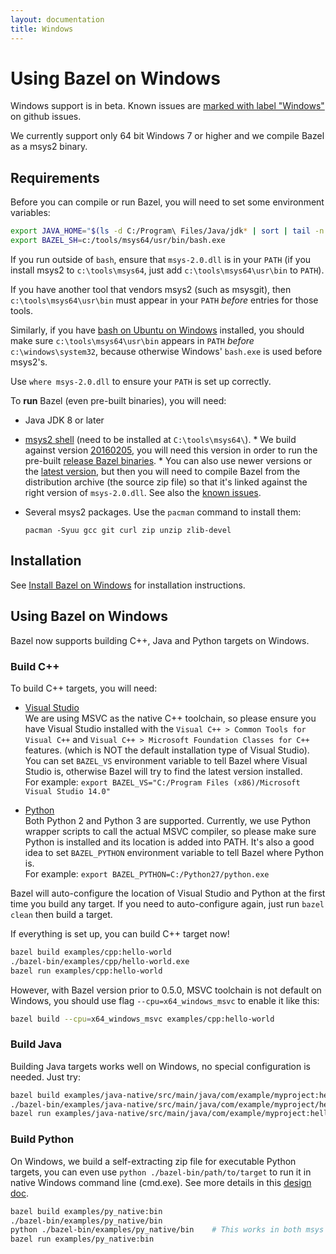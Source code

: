 ```yaml
---
layout: documentation
title: Windows
---
```


# Using Bazel on Windows

Windows support is in beta. Known issues are [marked with label
"Windows"](https://github.com/bazelbuild/bazel/issues?q=is%3Aissue+is%3Aopen+label%3A%22category%3A+multi-platform+%3E+windows%22)
on github issues.

We currently support only 64 bit Windows 7 or higher and we compile Bazel as a
msys2 binary.

## <a name="requirements"></a>Requirements

Before you can compile or run Bazel, you will need to set some environment
variables:

```bash
export JAVA_HOME="$(ls -d C:/Program\ Files/Java/jdk* | sort | tail -n 1)"
export BAZEL_SH=c:/tools/msys64/usr/bin/bash.exe
```

If you run outside of `bash`, ensure that ``msys-2.0.dll`` is in your ``PATH``
(if you install msys2 to ``c:\tools\msys64``, just add
``c:\tools\msys64\usr\bin`` to ``PATH``).

If you have another tool that vendors msys2 (such as msysgit), then
``c:\tools\msys64\usr\bin`` must appear in your ``PATH`` *before* entries for
those tools.

Similarly, if you have [bash on Ubuntu on
Windows](https://msdn.microsoft.com/en-gb/commandline/wsl/about) installed, you
should make sure ``c:\tools\msys64\usr\bin`` appears in ``PATH`` *before*
``c:\windows\system32``, because otherwise Windows' ``bash.exe`` is used before
msys2's.

Use ``where msys-2.0.dll`` to ensure your ``PATH`` is set up correctly.

To **run** Bazel (even pre-built binaries), you will need:

*    Java JDK 8 or later
*    [msys2 shell](https://msys2.github.io/) (need to be installed at
     ``C:\tools\msys64\``).
    * We build against version
     [20160205](https://sourceforge.net/projects/msys2/files/Base/x86_64/msys2-x86_64-20160205.exe/download),
     you will need this version in order to run the pre-built
     [release Bazel binaries](https://github.com/bazelbuild/bazel/releases).
    * You can also use newer versions or the
     [latest version](https://sourceforge.net/projects/msys2/files/latest/download?source=files),
     but then you will need to compile Bazel from the distribution archive (the
     source zip file) so that it's linked against the right version of
     ``msys-2.0.dll``. See also the
     [known issues](install-compile-source.md#known-issues-when-compiling-from-source).
*    Several msys2 packages. Use the ``pacman`` command to install them:

     ```
     pacman -Syuu gcc git curl zip unzip zlib-devel
     ```

## <a name="install"></a>Installation

See [Install Bazel on Windows](install-windows.md) for installation instructions.

## <a name="using"></a>Using Bazel on Windows

Bazel now supports building C++, Java and Python targets on Windows.

### Build C++

To build C++ targets, you will need:

* [Visual Studio](https://www.visualstudio.com/)
<br/>We are using MSVC as the native C++ toolchain, so please ensure you have Visual
Studio installed with the `Visual C++ > Common Tools for Visual C++` and
`Visual C++ > Microsoft Foundation Classes for C++` features.
(which is NOT the default installation type of Visual Studio).
You can set `BAZEL_VS` environment variable to tell Bazel
where Visual Studio is, otherwise Bazel will try to find the latest version installed.
<br/>For example: `export BAZEL_VS="C:/Program Files (x86)/Microsoft Visual Studio 14.0"`

* [Python](https://www.python.org/downloads/)
<br/>Both Python 2 and Python 3 are supported.
Currently, we use Python wrapper scripts to call the actual MSVC compiler, so
please make sure Python is installed and its location is added into PATH.
It's also a good idea to set `BAZEL_PYTHON` environment variable to tell Bazel
where Python is.
<br/>For example: `export BAZEL_PYTHON=C:/Python27/python.exe`

Bazel will auto-configure the location of Visual Studio and Python at the first
time you build any target.
If you need to auto-configure again, just run `bazel clean` then build a target.

If everything is set up, you can build C++ target now!

```bash
bazel build examples/cpp:hello-world
./bazel-bin/examples/cpp/hello-world.exe
bazel run examples/cpp:hello-world
```

However, with Bazel version prior to 0.5.0, MSVC
toolchain is not default on Windows, you should use flag
`--cpu=x64_windows_msvc` to enable it like this:

```bash
bazel build --cpu=x64_windows_msvc examples/cpp:hello-world
```

### Build Java

Building Java targets works well on Windows, no special configuration is needed.
Just try:

```bash
bazel build examples/java-native/src/main/java/com/example/myproject:hello-world
./bazel-bin/examples/java-native/src/main/java/com/example/myproject/hello-world
bazel run examples/java-native/src/main/java/com/example/myproject:hello-world
```

### Build Python

On Windows, we build a self-extracting zip file for executable Python targets, you can even use
`python ./bazel-bin/path/to/target` to run it in native Windows command line (cmd.exe).
See more details in this [design doc](https://bazel.build/designs/2016/09/05/build-python-on-windows.html).

```bash
bazel build examples/py_native:bin
./bazel-bin/examples/py_native/bin
python ./bazel-bin/examples/py_native/bin    # This works in both msys and cmd.exe
bazel run examples/py_native:bin
```
